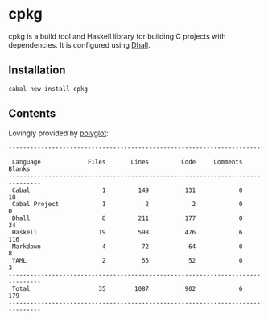 # cpkg

cpkg is a build tool and Haskell library for building C projects with
dependencies. It is configured using
[Dhall](http://github.com/dhall-lang/dhall-haskell).

## Installation

```
cabal new-install cpkg
```

## Contents

Lovingly provided by [polyglot](https://github.com/vmchale/polyglot):

```
-------------------------------------------------------------------------------
 Language             Files       Lines         Code     Comments       Blanks
-------------------------------------------------------------------------------
 Cabal                    1         149          131            0           18
 Cabal Project            1           2            2            0            0
 Dhall                    8         211          177            0           34
 Haskell                 19         598          476            6          116
 Markdown                 4          72           64            0            8
 YAML                     2          55           52            0            3
-------------------------------------------------------------------------------
 Total                   35        1087          902            6          179
-------------------------------------------------------------------------------
```
